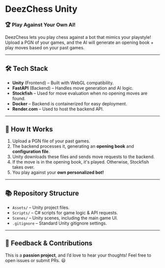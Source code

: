 # DeezChess Unity  

### 🏆 Play Against Your Own AI!  
DeezChess lets you play chess against a bot that mimics your playstyle! Upload a PGN of your games, and the AI will generate an opening book + play moves based on your past games.  

---  

## 🛠️ Tech Stack  
- **Unity** (Frontend) – Built with WebGL compatibility.  
- **FastAPI** (Backend) – Handles move generation and AI logic.  
- **Stockfish** – Used for move evaluation when no opening moves are found.  
- **Docker** – Backend is containerized for easy deployment.  
- **Render.com** – Used to host the backend API.  

---  

## 🚀 How It Works  
1. Upload a PGN file of your past games.  
2. The backend processes it, generating an **opening book** and **configuration file**.  
3. Unity downloads these files and sends move requests to the backend.  
4. If the move is in the opening book, it's played. Otherwise, Stockfish takes over.  
5. You play against your **own personalized bot!**  

---  

## 📚 Repository Structure  
- `Assets/` – Unity project files.  
- `Scripts/` – C# scripts for game logic & API requests.  
- `Scenes/` – Unity scenes, including the main game UI.  
- `.gitignore` – Standard Unity gitignore settings.  

---  

## 📢 Feedback & Contributions  
This is a **passion project**, and I’d love to hear your thoughts! Feel free to open issues or submit PRs. 😃  
